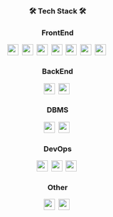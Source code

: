 







<div align="center">
<h3 align="center">🛠 Tech Stack 🛠</h3>
<p>
  <h3>FrontEnd</h3>
<img src="https://img.shields.io/badge/HTML5-E34F26?style=flat-square&logo=HTML5&logoColor=black" height="25"/>&nbsp
<img src="https://img.shields.io/badge/CSS3-1572B6?style=flat-square&logo=CSS3&logoColor=black" height="25"/>&nbsp
<img src="https://img.shields.io/badge/SASS-CC6699?style=flat-square&logo=SASS&logoColor=black" height="25"/>&nbsp
<img src="https://img.shields.io/badge/JavaScript-F7DF1E?style=flat-square&logo=JavaScript&logoColor=black" height="25"/>&nbsp
<img src="https://img.shields.io/badge/React-61DAFB?style=flat-square&logo=React&logoColor=black" height="25"/>&nbsp
<img src="https://img.shields.io/badge/Redux-764ABC?style=flat-square&logo=Redux&logoColor=black" height="25"/>&nbsp
<img src="https://img.shields.io/badge/Recoil-578BC?style=flat-square&logo=Recoil&logoColor=black" height="25"/>&nbsp

<br/>
  <h3>BackEnd</h3>
<img src="https://img.shields.io/badge/Node.js-339933?style=flat-square&logo=Node.js&logoColor=black" height="25"/>&nbsp
<img src="https://img.shields.io/badge/Nest.js-66BF00?style=flat-square&logo=Nest.js&logoColor=white" height="25"/>&nbsp
<br/>
  <h3>DBMS</h3>
<img src="https://img.shields.io/badge/Mysql-CC6699?style=flat-square&logo=Mysql&logoColor=black" height="25"/>&nbsp
<img src="https://img.shields.io/badge/MongoDB-47A248?style=flat-square&logo=MongoDB&logoColor=black" height="25"/>&nbsp
  <br/>
  <h3>DevOps</h3>
<img src="https://img.shields.io/badge/Notion-black?style=flat-square&logo=Notion&logoColor=white" height="25"/>&nbsp
<img src="https://img.shields.io/badge/GitHub-181717?style=flat-square&logo=GitHub&logoColor=white" height="25"/>&nbsp
<img src="https://img.shields.io/badge/Figma-AA5417?style=flat-square&logo=Figma&logoColor=white" height="25"/>&nbsp
  <br/>
  <h3>Other</h3>
<img src="https://img.shields.io/badge/PostMan-FFBF00?style=flat-square&logo=PostMan&logoColor=white" height="25"/>&nbsp
<img src="https://img.shields.io/badge/Bootstrap-7952B3?style=flat-square&logo=Bootstrap&logoColor=black" height="25"/>&nbsp
</p>
<br> 

</div>
